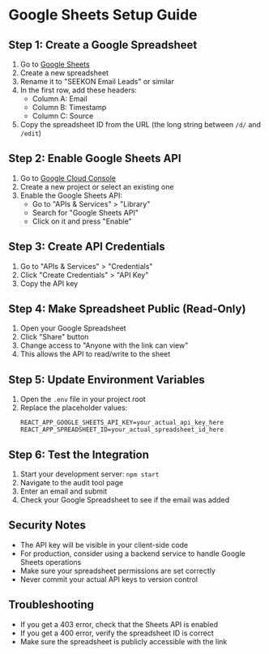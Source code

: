 # Google Sheets Setup Guide

## Step 1: Create a Google Spreadsheet

1. Go to [Google Sheets](https://sheets.google.com/)
2. Create a new spreadsheet
3. Rename it to "SEEKON Email Leads" or similar
4. In the first row, add these headers:
   - Column A: Email
   - Column B: Timestamp
   - Column C: Source
5. Copy the spreadsheet ID from the URL (the long string between `/d/` and `/edit`)

## Step 2: Enable Google Sheets API

1. Go to [Google Cloud Console](https://console.cloud.google.com/)
2. Create a new project or select an existing one
3. Enable the Google Sheets API:
   - Go to "APIs & Services" > "Library"
   - Search for "Google Sheets API"
   - Click on it and press "Enable"

## Step 3: Create API Credentials

1. Go to "APIs & Services" > "Credentials"
2. Click "Create Credentials" > "API Key"
3. Copy the API key

## Step 4: Make Spreadsheet Public (Read-Only)

1. Open your Google Spreadsheet
2. Click "Share" button
3. Change access to "Anyone with the link can view"
4. This allows the API to read/write to the sheet

## Step 5: Update Environment Variables

1. Open the `.env` file in your project root
2. Replace the placeholder values:
   ```
   REACT_APP_GOOGLE_SHEETS_API_KEY=your_actual_api_key_here
   REACT_APP_SPREADSHEET_ID=your_actual_spreadsheet_id_here
   ```

## Step 6: Test the Integration

1. Start your development server: `npm start`
2. Navigate to the audit tool page
3. Enter an email and submit
4. Check your Google Spreadsheet to see if the email was added

## Security Notes

- The API key will be visible in your client-side code
- For production, consider using a backend service to handle Google Sheets operations
- Make sure your spreadsheet permissions are set correctly
- Never commit your actual API keys to version control

## Troubleshooting

- If you get a 403 error, check that the Sheets API is enabled
- If you get a 400 error, verify the spreadsheet ID is correct
- Make sure the spreadsheet is publicly accessible with the link